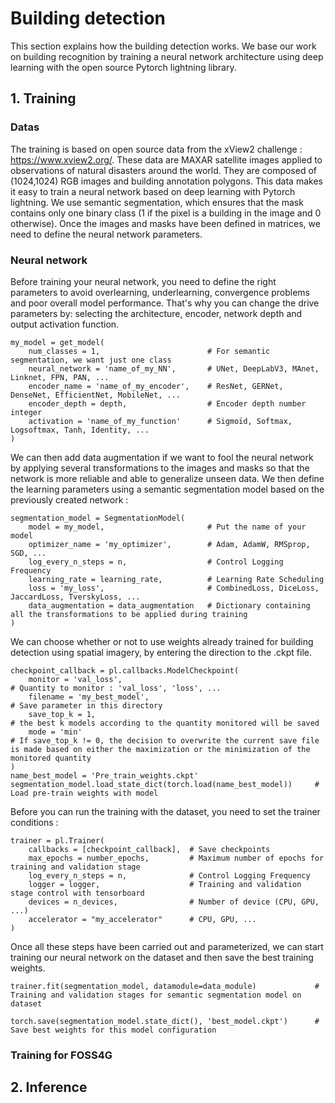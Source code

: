 # Building detection

This section explains how the building detection works. We base our work on building recognition by training a neural network architecture using deep learning with the open source Pytorch lightning library.

## 1. Training

### Datas

The training is based on open source data from the xView2 challenge : https://www.xview2.org/. 
These data are MAXAR satellite images applied to observations of natural disasters around the world. They are composed of (1024,1024) RGB images and building annotation polygons. This data makes it easy to train a neural network based on deep learning with Pytorch lightning. We use semantic segmentation, which ensures that the mask contains only one binary class (1 if the pixel is a building in the image and 0 otherwise). Once the images and masks have been defined in matrices, we need to define the neural network parameters.

### Neural network

Before training your neural network, you need to define the right parameters to avoid overlearning, underlearning, convergence problems and poor overall model performance. That's why you can change the drive parameters by: selecting the architecture, encoder, network depth and output activation function.
```
my_model = get_model(
    num_classes = 1,                        # For semantic segmentation, we want just one class
    neural_network = 'name_of_my_NN',       # UNet, DeepLabV3, MAnet, Linknet, FPN, PAN, ...
    encoder_name = 'name_of_my_encoder',    # ResNet, GERNet, DenseNet, EfficientNet, MobileNet, ...
    encoder_depth = depth,                  # Encoder depth number integer
    activation = 'name_of_my_function'      # Sigmoïd, Softmax, Logsoftmax, Tanh, Identity, ...
)
```

We can then add data augmentation if we want to fool the neural network by applying several transformations to the images and masks so that the network is more reliable and able to generalize unseen data. We then define the learning parameters using a semantic segmentation model based on the previously created network :
```
segmentation_model = SegmentationModel(
    model = my_model,                       # Put the name of your model
    optimizer_name = 'my_optimizer',        # Adam, AdamW, RMSprop, SGD, ...
    log_every_n_steps = n,                  # Control Logging Frequency
    learning_rate = learning_rate,          # Learning Rate Scheduling
    loss = 'my_loss',                       # CombinedLoss, DiceLoss, JaccardLoss, TverskyLoss, ...
    data_augmentation = data_augmentation   # Dictionary containing all the transformations to be applied during training
)
```

We can choose whether or not to use weights already trained for building detection using spatial imagery, by entering the direction to the .ckpt file.
```
checkpoint_callback = pl.callbacks.ModelCheckpoint(
    monitor = 'val_loss',                                             # Quantity to monitor : 'val_loss', 'loss', ...
    filename = 'my_best_model',                                       # Save parameter in this directory
    save_top_k = 1,                                                   # the best k models according to the quantity monitored will be saved
    mode = 'min'                                                      # If save_top_k != 0, the decision to overwrite the current save file is made based on either the maximization or the minimization of the monitored quantity
)
name_best_model = 'Pre_train_weights.ckpt'                          
segmentation_model.load_state_dict(torch.load(name_best_model))     # Load pre-train weights with model
```

Before you can run the training with the dataset, you need to set the trainer conditions :
```
trainer = pl.Trainer(
    callbacks = [checkpoint_callback],  # Save checkpoints
    max_epochs = number_epochs,         # Maximum number of epochs for training and validation stage
    log_every_n_steps = n,              # Control Logging Frequency
    logger = logger,                    # Training and validation stage control with tensorboard
    devices = n_devices,                # Number of device (CPU, GPU, ...)
    accelerator = "my_accelerator"      # CPU, GPU, ...
)
```

Once all these steps have been carried out and parameterized, we can start training our neural network on the dataset and then save the best training weights.
```
trainer.fit(segmentation_model, datamodule=data_module)             # Training and validation stages for semantic segmentation model on dataset

torch.save(segmentation_model.state_dict(), 'best_model.ckpt')      # Save best weights for this model configuration
```

### Training for FOSS4G

## 2. Inference


